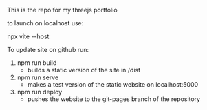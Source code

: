 This is the repo for my threejs portfolio

to launch on localhost use:

npx vite --host



To update site on github run:

1. npm run build
	- builds a static version of the site in /dist
2. npm run serve
	- makes a test version of the static website on localhost:5000
3. npm run deploy
	- pushes the website to the git-pages branch of the repository

